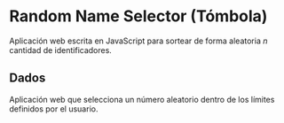 # Random Name Selector (Tómbola)
Aplicación web escrita en JavaScript para sortear de forma aleatoria *n* cantidad de identificadores.


## Dados
Aplicación web que selecciona un número aleatorio dentro de los límites definidos por el usuario.
